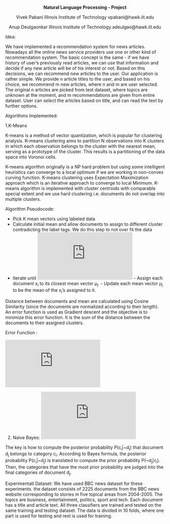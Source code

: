 <p align="center"><b>Natural Language Processing - Project</b></p>

<p align="center">Vivek Pabani
Illinois Institute of Technology
vpabani@hawk.iit.edu</p>

<p align="center">Anup Deulgaonkar
Illinois Institute of Technology
adeulgao@hawk.iit.edu</p>

Idea:

We have implemented a recommendation system for news articles. Nowadays all the online
news service providers use one or other kind of recommendation system. The basic
concept is the same - if we have history of user’s previously read articles, we can use that
information and decide if any new article will be of his interest or not. Based on this decisions, we
can recommend new articles to the user. Our application is rather simple. We provide n article
titles to the user, and based on his choice, we recommend m new articles, where n and m are user
selected. The original n articles are picked from test dataset, where topics are unknown at the
moment, and m recommendations are given from entire dataset. User can select the articles based
on title, and can read the text by further options.

Algorithms Implemented:

1.K-Means

K-means is a method of vector quantization, which is popular for clustering analysis. K-means
clustering aims to partition N observations into K clusters in which each observation belongs to the
cluster with the nearest mean, serving as a prototype of the cluster. This results is a partitioning
of the data space into Voronoi cells.

K-means algorithm originally is a NP hard problem but using some intelligent heuristics
can converge to a local optimum if we are working in non-convex curving function. K-means
clustering uses Expectation Maximization approach which is an iterative approach to converge
to local Minimum. K-means algorithm is implemented with cluster centroids with comparable
special extent and we use hard clustering i.e. documents do not overlap into multiple clusters.

Algorithm Pseudocode:
- Pick K mean vectors using labeled data
- Calculate initial mean and allow documents to assign to different cluster contradicting the label tags. We do this step to   not over fit the data
- Iterate until  ![equation](https://latex.codecogs.com/gif.latex?%7C%5Cmu%5E%7Bnew%7D_j-%5Cmu%5E%7Bold%7D_j%7C)
      - Assign each document x<sub>i</sub> to its closest mean vector μ<sub>j</sub>.
      - Update each mean vector μ<sub>j</sub> to be the mean of the x<sub>i</sub>’s assigned to it.

Distance between documents and mean are calculated using Cosine Similarity (since the documents are normalized according to their length). An error function is used as Gradient descent and the objective is to minimize this error function. It is the sum of the distance between the documents to their assigned clusters.

Error Function :

![equation](https://latex.codecogs.com/gif.latex?E%28D%2CM%29%20%3D%20%5Csum_%7Bi%3D1%7D%5E%7BN%7D%5Csum_%7Bj%3D1%7D%5E%7BN%7Dr_%7Bij%7D%20.%20d%28x_i%2C%5Cmu_j%29)

2. Naive Bayes:
![equation](https://latex.codecogs.com/gif.latex?P%28c_i%7C%5Coverrightarrow%7Bd_j%7D%29%20%3D%20%5Cfrac%7BP%28%5Coverrightarrow%7Bd_j%7D%7Cc_i%29%20.%20p%28c_i%29%7D%7BP%28%5Coverrightarrow%7Bd_j%7D%29%7D)

The key is how to compute the posterior probability P(c<sub>i</sub>|~d<sub>j</sub>) that document d<sub>j</sub> belongs to category c<sub>i</sub>. According to Bayes formula, the posterior probability P(c<sub>i</sub>|~d<sub>j</sub>) is translated to compute the prior probability P(~d<sub>j</sub>|c<sub>i</sub>). Then, the categories that have the most prior probability are judged into the final categories of document d<sub>j</sub>.

Experimentatl Dataset:
We have used BBC news dataset for these experiments. the dataset consists of 2225 documents
from the BBC news website corresponding to stories in five topical areas from 2004-2005. The
topics are business, entertainment, politics, sport and tech. Each document has a title and article
text. All three classifiers are trained and tested on the same training and testing dataset. The data
is divided in 10 folds, where one part is used for testing and rest is used for training.
